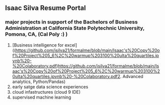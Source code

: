 ## Isaac Silva Resume Portal
### major projects in support of the Bachelors of Business Administration at California State Polytechnic University, Pomona, CA, (Cal Poly :) )
1. [Business intelligence for excel]((https://github.com/isilva21/formalme/blob/main/Isaac's%20Copy%20of%20Project%205_6%2C%20warmup%203100%20ulta%20quartiles.ipynb%20-%20Colaboratory.pdf)https://github.com/isilva21/formalme/blob/main/Isaac's%20Copy%20of%20Project%205_6%2C%20warmup%203100%20ulta%20quartiles.ipynb%20-%20Colaboratory.pdf2. Advanced analytics, Python/Pandas)
3. early satge data science experiences
4. cloud infastructures (cloud 9 IDE) 
5. supervised machine learning
